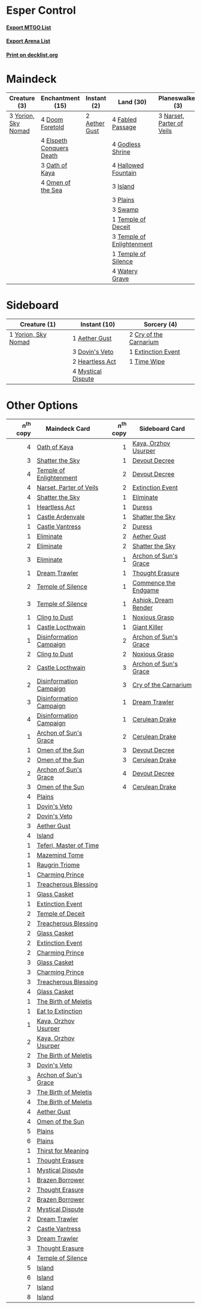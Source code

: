 # Esper Control

#### [Export MTGO List](../collection/Esper%20Control/Esper%20Control.txt)
#### [Export Arena List](../collection/Esper%20Control/Esper%20Control_arena.txt)
#### [Print on decklist.org](http://decklist.org/?deckmain=2%09Aether%20Gust%0A4%09Agonizing%20Remorse%0A1%09Dance%20of%20the%20Manse%0A4%09Doom%20Foretold%0A4%09Elspeth%20Conquers%20Death%0A4%09Fabled%20Passage%0A4%09Godless%20Shrine%0A4%09Hallowed%20Fountain%0A3%09Island%0A3%09Narset,%20Parter%20of%20Veils%0A3%09Oath%20of%20Kaya%0A4%09Omen%20of%20the%20Sea%0A3%09Plains%0A2%09Shatter%20the%20Sky%0A3%09Swamp%0A1%09Temple%20of%20Deceit%0A3%09Temple%20of%20Enlightenment%0A1%09Temple%20of%20Silence%0A4%09Watery%20Grave%0A3%09Yorion,%20Sky%20Nomad&deckside=1%09Aether%20Gust%0A2%09Cry%20of%20the%20Carnarium%0A3%09Dovin's%20Veto%0A1%09Extinction%20Event%0A2%09Heartless%20Act%0A4%09Mystical%20Dispute%0A1%09Time%20Wipe%0A1%09Yorion,%20Sky%20Nomad)
# Maindeck

|                                         Creature (3)                                         |                                         Enchantment (15)                                          |                                      Instant (2)                                       |                                             Land (30)                                              |                                          Planeswalker (3)                                          |                                          Sorcery (7)                                          |
|----------------------------------------------------------------------------------------------|---------------------------------------------------------------------------------------------------|----------------------------------------------------------------------------------------|----------------------------------------------------------------------------------------------------|----------------------------------------------------------------------------------------------------|-----------------------------------------------------------------------------------------------|
|3 [Yorion, Sky Nomad](http://gatherer.wizards.com/Pages/Card/Details.aspx?multiverseid=479752)|4 [Doom Foretold](http://gatherer.wizards.com/Pages/Card/Details.aspx?multiverseid=473149)         |2 [Aether Gust](http://gatherer.wizards.com/Pages/Card/Details.aspx?multiverseid=466796)|4 [Fabled Passage](http://gatherer.wizards.com/Pages/Card/Details.aspx?multiverseid=473206)         |3 [Narset, Parter of Veils](http://gatherer.wizards.com/Pages/Card/Details.aspx?multiverseid=460988)|4 [Agonizing Remorse](http://gatherer.wizards.com/Pages/Card/Details.aspx?multiverseid=476334) |
|                                                                                              |4 [Elspeth Conquers Death](http://gatherer.wizards.com/Pages/Card/Details.aspx?multiverseid=476264)|                                                                                        |4 [Godless Shrine](http://gatherer.wizards.com/Pages/Card/Details.aspx?multiverseid=405099)         |                                                                                                    |1 [Dance of the Manse](http://gatherer.wizards.com/Pages/Card/Details.aspx?multiverseid=473148)|
|                                                                                              |3 [Oath of Kaya](http://gatherer.wizards.com/Pages/Card/Details.aspx?multiverseid=461136)          |                                                                                        |4 [Hallowed Fountain](http://gatherer.wizards.com/Pages/Card/Details.aspx?multiverseid=97071)       |                                                                                                    |2 [Shatter the Sky](http://gatherer.wizards.com/Pages/Card/Details.aspx?multiverseid=476288)   |
|                                                                                              |4 [Omen of the Sea](http://gatherer.wizards.com/Pages/Card/Details.aspx?multiverseid=476309)       |                                                                                        |3 [Island](http://gatherer.wizards.com/Pages/Card/Details.aspx?multiverseid=439857)                 |                                                                                                    |                                                                                               |
|                                                                                              |                                                                                                   |                                                                                        |3 [Plains](http://gatherer.wizards.com/Pages/Card/Details.aspx?multiverseid=439856)                 |                                                                                                    |                                                                                               |
|                                                                                              |                                                                                                   |                                                                                        |3 [Swamp](http://gatherer.wizards.com/Pages/Card/Details.aspx?multiverseid=439858)                  |                                                                                                    |                                                                                               |
|                                                                                              |                                                                                                   |                                                                                        |1 [Temple of Deceit](http://gatherer.wizards.com/Pages/Card/Details.aspx?multiverseid=373734)       |                                                                                                    |                                                                                               |
|                                                                                              |                                                                                                   |                                                                                        |3 [Temple of Enlightenment](http://gatherer.wizards.com/Pages/Card/Details.aspx?multiverseid=378535)|                                                                                                    |                                                                                               |
|                                                                                              |                                                                                                   |                                                                                        |1 [Temple of Silence](http://gatherer.wizards.com/Pages/Card/Details.aspx?multiverseid=373522)      |                                                                                                    |                                                                                               |
|                                                                                              |                                                                                                   |                                                                                        |4 [Watery Grave](http://gatherer.wizards.com/Pages/Card/Details.aspx?multiverseid=405114)           |                                                                                                    |                                                                                               |


# Sideboard

|                                         Creature (1)                                         |                                        Instant (10)                                         |                                           Sorcery (4)                                           |
|----------------------------------------------------------------------------------------------|---------------------------------------------------------------------------------------------|-------------------------------------------------------------------------------------------------|
|1 [Yorion, Sky Nomad](http://gatherer.wizards.com/Pages/Card/Details.aspx?multiverseid=479752)|1 [Aether Gust](http://gatherer.wizards.com/Pages/Card/Details.aspx?multiverseid=466796)     |2 [Cry of the Carnarium](http://gatherer.wizards.com/Pages/Card/Details.aspx?multiverseid=457214)|
|                                                                                              |3 [Dovin's Veto](http://gatherer.wizards.com/Pages/Card/Details.aspx?multiverseid=461120)    |1 [Extinction Event](http://gatherer.wizards.com/Pages/Card/Details.aspx?multiverseid=479608)    |
|                                                                                              |2 [Heartless Act](http://gatherer.wizards.com/Pages/Card/Details.aspx?multiverseid=479611)   |1 [Time Wipe](http://gatherer.wizards.com/Pages/Card/Details.aspx?multiverseid=461150)           |
|                                                                                              |4 [Mystical Dispute](http://gatherer.wizards.com/Pages/Card/Details.aspx?multiverseid=473020)|                                                                                                 |


# Other Options

|*n*<sup>th</sup> copy|                                          Maindeck Card                                           |*n*<sup>th</sup> copy|                                         Sideboard Card                                         |
|--------------------:|--------------------------------------------------------------------------------------------------|--------------------:|------------------------------------------------------------------------------------------------|
|                    4|[Oath of Kaya](http://gatherer.wizards.com/Pages/Card/Details.aspx?multiverseid=461136)           |                    1|[Kaya, Orzhov Usurper](http://gatherer.wizards.com/Pages/Card/Details.aspx?multiverseid=460129) |
|                    3|[Shatter the Sky](http://gatherer.wizards.com/Pages/Card/Details.aspx?multiverseid=476288)        |                    1|[Devout Decree](http://gatherer.wizards.com/Pages/Card/Details.aspx?multiverseid=466767)        |
|                    4|[Temple of Enlightenment](http://gatherer.wizards.com/Pages/Card/Details.aspx?multiverseid=378535)|                    2|[Devout Decree](http://gatherer.wizards.com/Pages/Card/Details.aspx?multiverseid=466767)        |
|                    4|[Narset, Parter of Veils](http://gatherer.wizards.com/Pages/Card/Details.aspx?multiverseid=460988)|                    2|[Extinction Event](http://gatherer.wizards.com/Pages/Card/Details.aspx?multiverseid=479608)     |
|                    4|[Shatter the Sky](http://gatherer.wizards.com/Pages/Card/Details.aspx?multiverseid=476288)        |                    1|[Eliminate](http://gatherer.wizards.com/Pages/Card/Details.aspx?multiverseid=485420)            |
|                    1|[Heartless Act](http://gatherer.wizards.com/Pages/Card/Details.aspx?multiverseid=479611)          |                    1|[Duress](http://gatherer.wizards.com/Pages/Card/Details.aspx?multiverseid=14557)                |
|                    1|[Castle Ardenvale](http://gatherer.wizards.com/Pages/Card/Details.aspx?multiverseid=473200)       |                    1|[Shatter the Sky](http://gatherer.wizards.com/Pages/Card/Details.aspx?multiverseid=476288)      |
|                    1|[Castle Vantress](http://gatherer.wizards.com/Pages/Card/Details.aspx?multiverseid=473204)        |                    2|[Duress](http://gatherer.wizards.com/Pages/Card/Details.aspx?multiverseid=14557)                |
|                    1|[Eliminate](http://gatherer.wizards.com/Pages/Card/Details.aspx?multiverseid=485420)              |                    2|[Aether Gust](http://gatherer.wizards.com/Pages/Card/Details.aspx?multiverseid=466796)          |
|                    2|[Eliminate](http://gatherer.wizards.com/Pages/Card/Details.aspx?multiverseid=485420)              |                    2|[Shatter the Sky](http://gatherer.wizards.com/Pages/Card/Details.aspx?multiverseid=476288)      |
|                    3|[Eliminate](http://gatherer.wizards.com/Pages/Card/Details.aspx?multiverseid=485420)              |                    1|[Archon of Sun's Grace](http://gatherer.wizards.com/Pages/Card/Details.aspx?multiverseid=476254)|
|                    1|[Dream Trawler](http://gatherer.wizards.com/Pages/Card/Details.aspx?multiverseid=476465)          |                    1|[Thought Erasure](http://gatherer.wizards.com/Pages/Card/Details.aspx?multiverseid=452956)      |
|                    2|[Temple of Silence](http://gatherer.wizards.com/Pages/Card/Details.aspx?multiverseid=373522)      |                    1|[Commence the Endgame](http://gatherer.wizards.com/Pages/Card/Details.aspx?multiverseid=460972) |
|                    3|[Temple of Silence](http://gatherer.wizards.com/Pages/Card/Details.aspx?multiverseid=373522)      |                    1|[Ashiok, Dream Render](http://gatherer.wizards.com/Pages/Card/Details.aspx?multiverseid=461155) |
|                    1|[Cling to Dust](http://gatherer.wizards.com/Pages/Card/Details.aspx?multiverseid=476338)          |                    1|[Noxious Grasp](http://gatherer.wizards.com/Pages/Card/Details.aspx?multiverseid=466864)        |
|                    1|[Castle Locthwain](http://gatherer.wizards.com/Pages/Card/Details.aspx?multiverseid=473203)       |                    1|[Giant Killer](http://gatherer.wizards.com/Pages/Card/Details.aspx?multiverseid=472976)         |
|                    1|[Disinformation Campaign](http://gatherer.wizards.com/Pages/Card/Details.aspx?multiverseid=452917)|                    2|[Archon of Sun's Grace](http://gatherer.wizards.com/Pages/Card/Details.aspx?multiverseid=476254)|
|                    2|[Cling to Dust](http://gatherer.wizards.com/Pages/Card/Details.aspx?multiverseid=476338)          |                    2|[Noxious Grasp](http://gatherer.wizards.com/Pages/Card/Details.aspx?multiverseid=466864)        |
|                    2|[Castle Locthwain](http://gatherer.wizards.com/Pages/Card/Details.aspx?multiverseid=473203)       |                    3|[Archon of Sun's Grace](http://gatherer.wizards.com/Pages/Card/Details.aspx?multiverseid=476254)|
|                    2|[Disinformation Campaign](http://gatherer.wizards.com/Pages/Card/Details.aspx?multiverseid=452917)|                    3|[Cry of the Carnarium](http://gatherer.wizards.com/Pages/Card/Details.aspx?multiverseid=457214) |
|                    3|[Disinformation Campaign](http://gatherer.wizards.com/Pages/Card/Details.aspx?multiverseid=452917)|                    1|[Dream Trawler](http://gatherer.wizards.com/Pages/Card/Details.aspx?multiverseid=476465)        |
|                    4|[Disinformation Campaign](http://gatherer.wizards.com/Pages/Card/Details.aspx?multiverseid=452917)|                    1|[Cerulean Drake](http://gatherer.wizards.com/Pages/Card/Details.aspx?multiverseid=466807)       |
|                    1|[Archon of Sun's Grace](http://gatherer.wizards.com/Pages/Card/Details.aspx?multiverseid=476254)  |                    2|[Cerulean Drake](http://gatherer.wizards.com/Pages/Card/Details.aspx?multiverseid=466807)       |
|                    1|[Omen of the Sun](http://gatherer.wizards.com/Pages/Card/Details.aspx?multiverseid=476281)        |                    3|[Devout Decree](http://gatherer.wizards.com/Pages/Card/Details.aspx?multiverseid=466767)        |
|                    2|[Omen of the Sun](http://gatherer.wizards.com/Pages/Card/Details.aspx?multiverseid=476281)        |                    3|[Cerulean Drake](http://gatherer.wizards.com/Pages/Card/Details.aspx?multiverseid=466807)       |
|                    2|[Archon of Sun's Grace](http://gatherer.wizards.com/Pages/Card/Details.aspx?multiverseid=476254)  |                    4|[Devout Decree](http://gatherer.wizards.com/Pages/Card/Details.aspx?multiverseid=466767)        |
|                    3|[Omen of the Sun](http://gatherer.wizards.com/Pages/Card/Details.aspx?multiverseid=476281)        |                    4|[Cerulean Drake](http://gatherer.wizards.com/Pages/Card/Details.aspx?multiverseid=466807)       |
|                    4|[Plains](http://gatherer.wizards.com/Pages/Card/Details.aspx?multiverseid=439856)                 |                     |                                                                                                |
|                    1|[Dovin's Veto](http://gatherer.wizards.com/Pages/Card/Details.aspx?multiverseid=461120)           |                     |                                                                                                |
|                    2|[Dovin's Veto](http://gatherer.wizards.com/Pages/Card/Details.aspx?multiverseid=461120)           |                     |                                                                                                |
|                    3|[Aether Gust](http://gatherer.wizards.com/Pages/Card/Details.aspx?multiverseid=466796)            |                     |                                                                                                |
|                    4|[Island](http://gatherer.wizards.com/Pages/Card/Details.aspx?multiverseid=439857)                 |                     |                                                                                                |
|                    1|[Teferi, Master of Time](http://gatherer.wizards.com/Pages/Card/Details.aspx?multiverseid=489165) |                     |                                                                                                |
|                    1|[Mazemind Tome](http://gatherer.wizards.com/Pages/Card/Details.aspx?multiverseid=485555)          |                     |                                                                                                |
|                    1|[Raugrin Triome](http://gatherer.wizards.com/Pages/Card/Details.aspx?multiverseid=479771)         |                     |                                                                                                |
|                    1|[Charming Prince](http://gatherer.wizards.com/Pages/Card/Details.aspx?multiverseid=472970)        |                     |                                                                                                |
|                    1|[Treacherous Blessing](http://gatherer.wizards.com/Pages/Card/Details.aspx?multiverseid=476368)   |                     |                                                                                                |
|                    1|[Glass Casket](http://gatherer.wizards.com/Pages/Card/Details.aspx?multiverseid=472977)           |                     |                                                                                                |
|                    1|[Extinction Event](http://gatherer.wizards.com/Pages/Card/Details.aspx?multiverseid=479608)       |                     |                                                                                                |
|                    2|[Temple of Deceit](http://gatherer.wizards.com/Pages/Card/Details.aspx?multiverseid=373734)       |                     |                                                                                                |
|                    2|[Treacherous Blessing](http://gatherer.wizards.com/Pages/Card/Details.aspx?multiverseid=476368)   |                     |                                                                                                |
|                    2|[Glass Casket](http://gatherer.wizards.com/Pages/Card/Details.aspx?multiverseid=472977)           |                     |                                                                                                |
|                    2|[Extinction Event](http://gatherer.wizards.com/Pages/Card/Details.aspx?multiverseid=479608)       |                     |                                                                                                |
|                    2|[Charming Prince](http://gatherer.wizards.com/Pages/Card/Details.aspx?multiverseid=472970)        |                     |                                                                                                |
|                    3|[Glass Casket](http://gatherer.wizards.com/Pages/Card/Details.aspx?multiverseid=472977)           |                     |                                                                                                |
|                    3|[Charming Prince](http://gatherer.wizards.com/Pages/Card/Details.aspx?multiverseid=472970)        |                     |                                                                                                |
|                    3|[Treacherous Blessing](http://gatherer.wizards.com/Pages/Card/Details.aspx?multiverseid=476368)   |                     |                                                                                                |
|                    4|[Glass Casket](http://gatherer.wizards.com/Pages/Card/Details.aspx?multiverseid=472977)           |                     |                                                                                                |
|                    1|[The Birth of Meletis](http://gatherer.wizards.com/Pages/Card/Details.aspx?multiverseid=476256)   |                     |                                                                                                |
|                    1|[Eat to Extinction](http://gatherer.wizards.com/Pages/Card/Details.aspx?multiverseid=476341)      |                     |                                                                                                |
|                    1|[Kaya, Orzhov Usurper](http://gatherer.wizards.com/Pages/Card/Details.aspx?multiverseid=460129)   |                     |                                                                                                |
|                    2|[Kaya, Orzhov Usurper](http://gatherer.wizards.com/Pages/Card/Details.aspx?multiverseid=460129)   |                     |                                                                                                |
|                    2|[The Birth of Meletis](http://gatherer.wizards.com/Pages/Card/Details.aspx?multiverseid=476256)   |                     |                                                                                                |
|                    3|[Dovin's Veto](http://gatherer.wizards.com/Pages/Card/Details.aspx?multiverseid=461120)           |                     |                                                                                                |
|                    3|[Archon of Sun's Grace](http://gatherer.wizards.com/Pages/Card/Details.aspx?multiverseid=476254)  |                     |                                                                                                |
|                    3|[The Birth of Meletis](http://gatherer.wizards.com/Pages/Card/Details.aspx?multiverseid=476256)   |                     |                                                                                                |
|                    4|[The Birth of Meletis](http://gatherer.wizards.com/Pages/Card/Details.aspx?multiverseid=476256)   |                     |                                                                                                |
|                    4|[Aether Gust](http://gatherer.wizards.com/Pages/Card/Details.aspx?multiverseid=466796)            |                     |                                                                                                |
|                    4|[Omen of the Sun](http://gatherer.wizards.com/Pages/Card/Details.aspx?multiverseid=476281)        |                     |                                                                                                |
|                    5|[Plains](http://gatherer.wizards.com/Pages/Card/Details.aspx?multiverseid=439856)                 |                     |                                                                                                |
|                    6|[Plains](http://gatherer.wizards.com/Pages/Card/Details.aspx?multiverseid=439856)                 |                     |                                                                                                |
|                    1|[Thirst for Meaning](http://gatherer.wizards.com/Pages/Card/Details.aspx?multiverseid=476325)     |                     |                                                                                                |
|                    1|[Thought Erasure](http://gatherer.wizards.com/Pages/Card/Details.aspx?multiverseid=452956)        |                     |                                                                                                |
|                    1|[Mystical Dispute](http://gatherer.wizards.com/Pages/Card/Details.aspx?multiverseid=473020)       |                     |                                                                                                |
|                    1|[Brazen Borrower](http://gatherer.wizards.com/Pages/Card/Details.aspx?multiverseid=473001)        |                     |                                                                                                |
|                    2|[Thought Erasure](http://gatherer.wizards.com/Pages/Card/Details.aspx?multiverseid=452956)        |                     |                                                                                                |
|                    2|[Brazen Borrower](http://gatherer.wizards.com/Pages/Card/Details.aspx?multiverseid=473001)        |                     |                                                                                                |
|                    2|[Mystical Dispute](http://gatherer.wizards.com/Pages/Card/Details.aspx?multiverseid=473020)       |                     |                                                                                                |
|                    2|[Dream Trawler](http://gatherer.wizards.com/Pages/Card/Details.aspx?multiverseid=476465)          |                     |                                                                                                |
|                    2|[Castle Vantress](http://gatherer.wizards.com/Pages/Card/Details.aspx?multiverseid=473204)        |                     |                                                                                                |
|                    3|[Dream Trawler](http://gatherer.wizards.com/Pages/Card/Details.aspx?multiverseid=476465)          |                     |                                                                                                |
|                    3|[Thought Erasure](http://gatherer.wizards.com/Pages/Card/Details.aspx?multiverseid=452956)        |                     |                                                                                                |
|                    4|[Temple of Silence](http://gatherer.wizards.com/Pages/Card/Details.aspx?multiverseid=373522)      |                     |                                                                                                |
|                    5|[Island](http://gatherer.wizards.com/Pages/Card/Details.aspx?multiverseid=439857)                 |                     |                                                                                                |
|                    6|[Island](http://gatherer.wizards.com/Pages/Card/Details.aspx?multiverseid=439857)                 |                     |                                                                                                |
|                    7|[Island](http://gatherer.wizards.com/Pages/Card/Details.aspx?multiverseid=439857)                 |                     |                                                                                                |
|                    8|[Island](http://gatherer.wizards.com/Pages/Card/Details.aspx?multiverseid=439857)                 |                     |                                                                                                |

